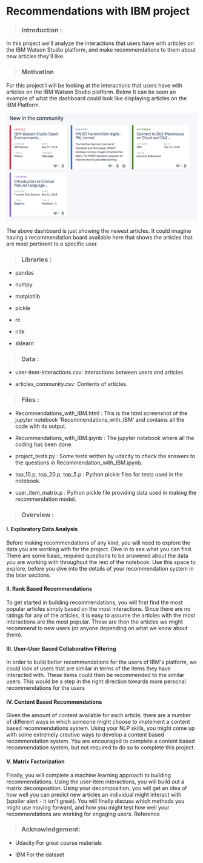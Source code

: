 # Recommendations  with IBM project


> ### Introduction :

In this project we'll analyze the interactions that users have with articles on the IBM Watson Studio platform, and make recommendations to them about new articles they'll like.

> ### Motivation

For this project I will be looking at the interactions that users have with articles on the IBM Watson Studio platform. Below It can be seen an example of what the dashboard could look like displaying articles on the IBM Platform.

![Alt text](https://github.com/AnwarJamal16/Articles-Recommendation/blob/master/img/Recommendations_with_IBM.png)

The above dashboard is just showing the newest articles. It could imagine having a recommendation board available here that shows the articles that are most pertinent to a specific user.


> ### Libraries :
	
* pandas
	
* numpy
	
* matplotlib
	
* pickle
	
* re
	
* nltk
	
* sklearn
	
> ### Data :

* user-item-interactions.csv: Interactions between users and articles.

* articles_community.csv: Contents of articles.

> ### Files :

* Recommendations_with_IBM.html : This is the html screenshot of the jupyter notebook 'Recommendations_with_IBM' and contains all the code with its output.
    
* Recommendations_with_IBM.ipynb : The jupyter notebook where all the coding has been done.

* project_tests.py : Some tests written by udacity to check the answers to the questions in Recommendation_with_IBM.ipynb.

* top_10.p, top_20.p, top_5.p : Python pickle files for tests used in the notebook.

* user_item_matrix.p : Python pickle file providing data used in making the recommendation model.


> ### Overview :

#### I. Exploratory Data Analysis

Before making recommendations of any kind, you will need to explore the data you are working with for the project. Dive in to see what you can find. There are some basic, required questions to be answered about the data you are working with throughout the rest of the notebook. Use this space to explore, before you dive into the details of your recommendation system in the later sections.

#### II. Rank Based Recommendations

To get started in building recommendations, you will first find the most popular articles simply based on the most interactions. Since there are no ratings for any of the articles, it is easy to assume the articles with the most interactions are the most popular. These are then the articles we might recommend to new users (or anyone depending on what we know about them).

#### III. User-User Based Collaborative Filtering

In order to build better recommendations for the users of IBM's platform, we could look at users that are similar in terms of the items they have interacted with. These items could then be recommended to the similar users. This would be a step in the right direction towards more personal recommendations for the users

#### IV. Content Based Recommendations

Given the amount of content available for each article, there are a number of different ways in which someone might choose to implement a content based recommendations system. Using your NLP skills, you might come up with some extremely creative ways to develop a content based recommendation system. You are encouraged to complete a content based recommendation system, but not required to do so to complete this project.

#### V. Matrix Factorization

Finally, you will complete a machine learning approach to building recommendations. Using the user-item interactions, you will build out a matrix decomposition. Using your decomposition, you will get an idea of how well you can predict new articles an individual might interact with (spoiler alert - it isn't great). You will finally discuss which methods you might use moving forward, and how you might test how well your recommendations are working for engaging users.
Reference


> ### Acknowledgement:

* Udacity For great course materials

* IBM For the dataset
